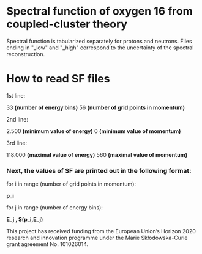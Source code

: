 # Spectral function of oxygen 16 from coupled-cluster theory

Spectral function is tabularized separately for protons and neutrons. Files ending in "_low" and "_high" correspond to the uncertainty of the spectral reconstruction.



# How to read SF files

1st line:

33 **(number of energy bins)** 56 **(number of grid points in momentum)**

2nd line:

2.500 **(minimum value of energy)** 0 **(minimum value of momentum)**

3rd line:

118.000 **(maximal value of energy)** 560 **(maximal value of momentum)**


### Next, the values of SF are printed out in the following format:



for i in range (number of grid points in momentum):

  **p_i**

  for j in range (number of energy bins):

  **E_j , S(p_i,E_j)**



This project has received funding from the European Union’s Horizon 2020 research and innovation programme under the Marie Skłodowska-Curie grant agreement No. 101026014.
